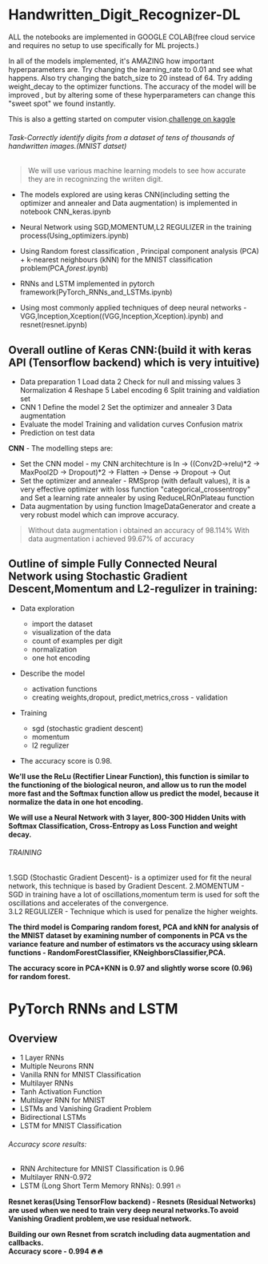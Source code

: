 # Handwritten_Digit_Recognizer-DL

ALL the notebooks are implemented in GOOGLE COLAB(free cloud service and  requires no setup to use specifically for ML projects.)

In all of the models implemented, it's AMAZING how important hyperparameters are. Try changing the learning_rate to 0.01 and see what happens. Also try changing the batch_size to 20 instead of 64. Try adding weight_decay to the optimizer functions. The accuracy of the model will be improved , but by altering some of these hyperparameters can change this "sweet spot" we found instantly.

This is also a getting started on computer vision.[challenge on kaggle](https://www.kaggle.com/c/digit-recognizer/notebooks?sortBy=voteCount&group=everyone&pageSize=20&competitionId=3004)

###### Task-Correctly identify digits from a dataset of tens of thousands of handwritten images.(MNIST datset)

> We will use various machine learning models to see how accurate they are in recogninzing the wriiten digit.

* The models explored are using keras CNN(including  setting the optimizer and annealer and  Data augmentation) is implemented in notebook CNN_keras.ipynb

* Neural Network using SGD,MOMENTUM,L2 REGULIZER in the training process(Using_optimizers.ipynb)

* Using Random forest classification , Principal component analysis (PCA) + k-nearest neighbours (kNN) for the MNIST classification problem(PCA,_forest_.ipynb)

* RNNs and LSTM implemented in pytorch framework(PyTorch_RNNs_and_LSTMs.ipynb)

* Using most commonly applied  techniques of deep neural networks - VGG,Inception,Xception((VGG,Inception,Xception).ipynb) and resnet(resnet.ipynb)

## Overall outline of Keras CNN:(build it with keras API (Tensorflow backend) which is very intuitive)  
* Data preparation
  1 Load data
  2 Check for null and missing values
  3 Normalization
  4 Reshape
  5 Label encoding
  6 Split training and valdiation set
* CNN
  1 Define the model
  2 Set the optimizer and annealer
  3 Data augmentation
* Evaluate the model
   Training and validation curves
   Confusion matrix
* Prediction on test data

**CNN** - The modelling steps are:          
* Set the CNN model - my CNN architechture is In -> ((Conv2D->relu)*2 -> MaxPool2D -> Dropout)*2 -> Flatten -> Dense -> Dropout -> Out
* Set the optimizer and annealer - RMSprop (with default values), it is a very effective optimizer with loss function "categorical_crossentropy" and Set a learning rate annealer by using ReduceLROnPlateau function
* Data augmentation by using function ImageDataGenerator and create a very robust model which can improve accuracy.

> Without data augmentation i obtained an accuracy of 98.114%
> With data augmentation i achieved 99.67% of accuracy
 
## Outline of simple Fully Connected Neural Network using Stochastic Gradient Descent,Momentum and L2-regulizer in training:

* Data exploration
  * import the dataset
  * visualization of the data
  * count of examples per digit
  * normalization
  * one hot encoding
* Describe the model
  * activation functions
  * creating weights,dropout, predict,metrics,cross - validation
* Training
  * sgd (stochastic gradient descent)
  * momentum
  * l2 regulizer
 
* The accuracy score is  0.98.                       

**We'll use the ReLu (Rectifier Linear Function), this function is similar to the functioning of the biological neuron, and allow us to run the model more fast and the Softmax function allow us predict the model, because it normalize the data in one hot encoding.**           

**We will use a Neural Network with 3 layer, 800-300 Hidden Units with Softmax Classification, Cross-Entropy as Loss Function and weight decay.**            

###### TRAINING             
1.SGD (Stochastic Gradient Descent)- is a optimizer used for fit the neural network, this technique is based by Gradient Descent.                                                  2.MOMENTUM - SGD in training have a lot of oscillations,momentum term is used for soft the oscillations and accelerates of the convergence.                                  
3.L2 REGULIZER - Technique which is used for penalize the higher weights.

**The third model is Comparing random forest, PCA and kNN for analysis of the MNIST dataset by examining number of components in PCA vs the variance feature and number of estimators vs the accuracy using sklearn functions - RandomForestClassifier, KNeighborsClassifier,PCA.**

**The accuracy score in PCA+KNN is 0.97 and slightly worse score (0.96) for random forest.**

# PyTorch RNNs and LSTM

## Overview
 * 1 Layer RNNs
 * Multiple Neurons RNN
 * Vanilla RNN for MNIST Classification
 * Multilayer RNNs
 * Tanh Activation Function
 * Multilayer RNN for MNIST
 * LSTMs and Vanishing Gradient Problem
 * Bidirectional LSTMs
 * LSTM for MNIST Classification 
 
###### Accuracy score results:
* RNN Architecture for MNIST Classification is 0.96
* Multilayer RNN-0.972
* LSTM (Long Short Term Memory RNNs): 0.991 :fire:

**Resnet keras(Using TensorFlow backend) - Resnets (Residual Networks) are used when we need to train very deep neural networks.To avoid Vanishing Gradient problem,we use residual network.**                     

**Building our own Resnet from scratch including data augmentation and callbacks.**                                 
**Accuracy score - 0.994 :fire: :fire:**




